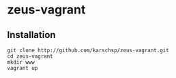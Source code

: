 # zeus-vagrant

## Installation

```
git clone http://github.com/karschsp/zeus-vagrant.git
cd zeus-vagrant
mkdir www
vagrant up
```

